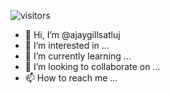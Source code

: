 ![visitors](https://visitor-badge-reloaded.herokuapp.com/badge?page_id=8Bit1Byte.8Bit1Byte&color=00cf00)
- 👋 Hi, I’m @ajaygillsatluj
- 👀 I’m interested in ...
- 🌱 I’m currently learning ...
- 💞️ I’m looking to collaborate on ...
- 📫 How to reach me ...

<!---
ajaygillsatluj/ajaygillsatluj is a ✨ special ✨ repository because its `README.md` (this file) appears on your GitHub profile.
You can click the Preview link to take a look at your changes.
--->

